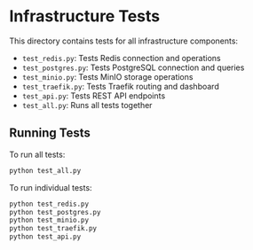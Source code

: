 
# Infrastructure Tests

This directory contains tests for all infrastructure components:

- `test_redis.py`: Tests Redis connection and operations
- `test_postgres.py`: Tests PostgreSQL connection and queries
- `test_minio.py`: Tests MinIO storage operations
- `test_traefik.py`: Tests Traefik routing and dashboard
- `test_api.py`: Tests REST API endpoints
- `test_all.py`: Runs all tests together

## Running Tests

To run all tests:
```bash
python test_all.py
```

To run individual tests:
```bash
python test_redis.py
python test_postgres.py
python test_minio.py
python test_traefik.py
python test_api.py
```
